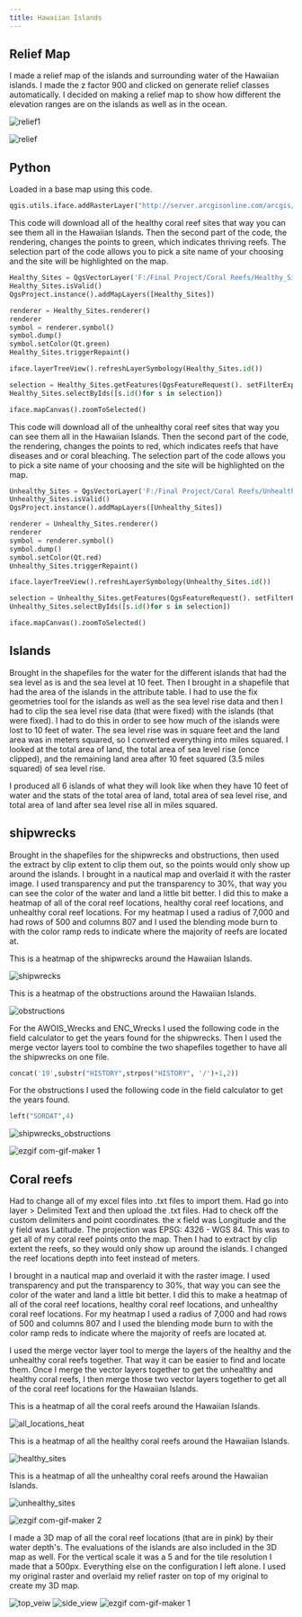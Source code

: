 ```yaml
---
title: Hawaiian Islands 
---
```

<!--This is the first row of projects -->

## Relief Map

I made a relief map of the islands and surrounding water of the Hawaiian islands.
I made the z factor 900 and clicked on generate relief classes automatically.
I decided on making a relief map to show how different the elevation ranges are
on the islands as well as in the ocean.

![relief1](https://user-images.githubusercontent.com/42807705/50250670-7fcfdd80-03af-11e9-832e-14eb1f33581e.PNG)

![relief](https://user-images.githubusercontent.com/42807705/50250671-80687400-03af-11e9-960f-7ca02daad1f7.jpg)

## Python

Loaded in a base map using this code.
````Python
qgis.utils.iface.addRasterLayer("http://server.arcgisonline.com/arcgis/rest/services/ESRI_Imagery_World_2D/MapServer?f=json&pretty=true","raster")
````

This code will download all of the healthy coral reef sites that way you can see
them all in the Hawaiian Islands. Then the second part of the code, the rendering, changes the
points to green, which indicates thriving reefs. The selection part of the code
allows you to pick a site name of your choosing and the site will be highlighted
on the map.

````Python
Healthy_Sites = QgsVectorLayer('F:/Final Project/Coral Reefs/Healthy_Sites.shp', 'reefs')
Healthy_Sites.isValid()
QgsProject.instance().addMapLayers([Healthy_Sites])

renderer = Healthy_Sites.renderer()
renderer
symbol = renderer.symbol()
symbol.dump()
symbol.setColor(Qt.green)
Healthy_Sites.triggerRepaint()

iface.layerTreeView().refreshLayerSymbology(Healthy_Sites.id())

selection = Healthy_Sites.getFeatures(QgsFeatureRequest(). setFilterExpression(u'"SITE_NAME" = \'Sunset Point\''))
Healthy_Sites.selectByIds([s.id()for s in selection])

iface.mapCanvas().zoomToSelected()
````

This code will download all of the unhealthy coral reef sites that way you can see
them all in the Hawaiian Islands. Then the second part of the code, the rendering, changes the
points to red, which indicates reefs that have diseases and or coral bleaching.
The selection part of the code allows you to pick a site name of your choosing
and the site will be highlighted on the map.

````Python
Unhealthy_Sites = QgsVectorLayer('F:/Final Project/Coral Reefs/Unhealthy_Sites.shp', 'reefs')
Unhealthy_Sites.isValid()
QgsProject.instance().addMapLayers([Unhealthy_Sites])

renderer = Unhealthy_Sites.renderer()
renderer
symbol = renderer.symbol()
symbol.dump()
symbol.setColor(Qt.red)
Unhealthy_Sites.triggerRepaint()

iface.layerTreeView().refreshLayerSymbology(Unhealthy_Sites.id())

selection = Unhealthy_Sites.getFeatures(QgsFeatureRequest(). setFilterExpression(u'"Location" = \'Barge Harbor\''))
Unhealthy_Sites.selectByIds([s.id()for s in selection])

iface.mapCanvas().zoomToSelected()
````

## Islands

Brought in the shapefiles for the water for the different islands that had
the sea level as is and the sea level at 10 feet. Then I brought in a shapefile
that had the area of the islands in the attribute table. I had to use the fix
geometries tool for the islands as well as the sea level rise data and then I
had to clip the sea level rise data (that were fixed) with the islands (that
were fixed). I had to do this in order to see how much of the islands were lost
to 10 feet of water. The sea level rise was in square feet and the land area
was in meters squared, so I converted everything into miles squared. I looked at
the total area of land, the total area of sea level rise (once clipped), and
the remaining land area after 10 feet squared (3.5 miles squared) of sea level
rise.

I produced all 6 islands of what they will look like when they have 10 feet of
water and the stats of the total area of land, total area of sea level rise, and
total area of land after sea level rise all in miles squared.

## shipwrecks

Brought in the shapefiles for the shipwrecks and obstructions, then used the extract by 
clip extent to clip them out, so the points would only show up around the islands.
I brought in a nautical map and overlaid it with the raster image. I used transparency
and put the transparency to 30%, that way you can see the color of the water and 
land a little bit better. I did this to make a heatmap of all of the coral 
reef locations, healthy coral reef locations, and unhealthy coral reef locations.
For my heatmap I used a radius of 7,000 and had rows of 500 and columns 807 and
I used the blending mode burn to with the color ramp reds to indicate where the
majority of reefs are located at.

This is a heatmap of the shipwrecks around the Hawaiian Islands.  

![shipwrecks](https://user-images.githubusercontent.com/42807705/50249482-2e721f00-03ac-11e9-92db-99eb28d50e1d.jpg)

This is a heatmap of the obstructions around the Hawaiian Islands. 

![obstructions](https://user-images.githubusercontent.com/42807705/50249481-2e721f00-03ac-11e9-9ba5-adf373250579.jpg)

For the AWOIS_Wrecks and ENC_Wrecks I used the following code in the field calculator
to get the years found for the shipwrecks. Then I used the merge vector layers tool
to combine the two shapefiles together to have all the shipwrecks on one file.
````Python
concat('19',substr("HISTORY",strpos("HISTORY", '/')+1,2))
````

For the obstructions I used the following code in the field calculator to get the 
years found. 
````Python
left("SORDAT",4)
````

![shipwrecks_obstructions](https://user-images.githubusercontent.com/42807705/50248793-329d3d00-03aa-11e9-87e5-524c457f2ed0.jpg)

![ezgif com-gif-maker 1](https://user-images.githubusercontent.com/42807705/50249346-c15e8980-03ab-11e9-9ea7-2fea51437a67.gif)

## Coral reefs

Had to change all of my excel files into .txt files to import them. Had go into
layer > Delimited Text and then upload the .txt files. Had to check off the
custom delimiters and point coordinates. the x field was Longitude and the
y field was Latitude. The projection was EPSG: 4326 - WGS 84. This was to get all
of my coral reef points onto the map. Then I had to extract by clip extent the
reefs, so they would only show up around the islands. I changed the reef locations
depth into feet instead of meters.

I brought in a nautical map and overlaid it with the raster image. I used transparency
and put the transparency to 30%, that way you can see the color of the water and 
land a little bit better. I did this to make a heatmap of all of the coral 
reef locations, healthy coral reef locations, and unhealthy coral reef locations.
For my heatmap I used a radius of 7,000 and had rows of 500 and columns 807 and
I used the blending mode burn to with the color ramp reds to indicate where the
majority of reefs are located at.

I used the merge vector layer tool to merge the layers of the healthy and the
unhealthy coral reefs together. That way it can be easier to find and locate
them. Once I merge the vector layers together to get the unhealthy and healthy
coral reefs, I then merge those two vector layers together to get all of the
coral reef locations for the Hawaiian Islands.

This is a heatmap of all the coral reefs around the Hawaiian Islands.

![all_locations_heat](https://user-images.githubusercontent.com/42807705/50249484-2e721f00-03ac-11e9-8b4a-4e9e778398c5.jpg)

This is a heatmap of all the healthy coral reefs around the Hawaiian 
Islands. 

![healthy_sites](https://user-images.githubusercontent.com/42807705/50249485-2e721f00-03ac-11e9-99ea-a626dc7c7a1b.jpg)

This is a heatmap of all the unhealthy coral reefs around the Hawaiian
Islands.  

![unhealthy_sites](https://user-images.githubusercontent.com/42807705/50249483-2e721f00-03ac-11e9-828a-6e26743777b8.jpg)

![ezgif com-gif-maker 2](https://user-images.githubusercontent.com/42807705/50250300-65493480-03ae-11e9-8f16-c3f1bf865053.gif)

I made a 3D map of all the coral reef locations (that are in pink) by their
water depth's. The evaluations of the islands are also included in the 3D map
as well. For the vertical scale it was a 5 and for the tile resolution I made
that a 500px. Everything else on the configuration I left alone. I used my
original raster and overlaid my relief raster on top of my original to create
my 3D map.

![top_veiw](https://user-images.githubusercontent.com/42807705/50250891-26b47980-03b0-11e9-8a1f-db09c161f29c.jpg)
![side_view](https://user-images.githubusercontent.com/42807705/50250892-274d1000-03b0-11e9-8c08-a836796581b8.jpg)
![ezgif com-gif-maker 1](https://user-images.githubusercontent.com/42807705/50250893-29af6a00-03b0-11e9-9823-066490576079.gif)
